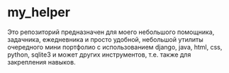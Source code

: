 # my_helper

Это репозиторий предназначен для моего небольшого помощника, задачника, ежедневника и просто удобной, небольшой утилиты очередного мини портфолио с использованием django, java, html, css, python, sqlite3 и может других инструментов, т.е. также для закрепления навыков.